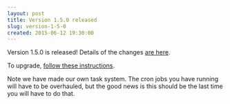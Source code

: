 ```yaml
---
layout: post
title: Version 1.5.0 released
slug: version-1-5-0
created: 2015-06-12 19:30:00
---
```


Version 1.5.0 is released! Details of the changes [are here](http://ican.openacalendar.org/release/1.5.0.html).

To upgrade, [follow these instructions](http://docs.openacalendar.org/en/v1.5.x/serveradministrators/core/upgrading.html).


Note we have made our own task system. The cron jobs you have running will have
to be overhauled, but the good news is this should be the last time you will have to do that.
